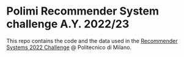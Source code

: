 # Polimi Recommender System challenge A.Y. 2022/23

This repo contains the code and the data used in the [Recommender Systems 2022 Challenge](https://www.kaggle.com/competitions/recommender-system-2022-challenge-polimi/overview) @ Politecnico di Milano.
